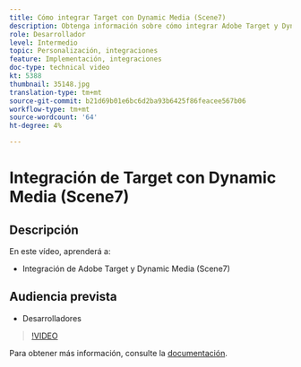 ```yaml
---
title: Cómo integrar Target con Dynamic Media (Scene7)
description: Obtenga información sobre cómo integrar Adobe Target y Dynamic Media (Scene7).
role: Desarrollador
level: Intermedio
topic: Personalización, integraciones
feature: Implementación, integraciones
doc-type: technical video
kt: 5388
thumbnail: 35148.jpg
translation-type: tm+mt
source-git-commit: b21d69b01e6bc6d2ba93b6425f86feacee567b06
workflow-type: tm+mt
source-wordcount: '64'
ht-degree: 4%

---
```



# Integración de Target con Dynamic Media (Scene7)

## Descripción

En este vídeo, aprenderá a:

* Integración de Adobe Target y Dynamic Media (Scene7)

## Audiencia prevista

* Desarrolladores

>[!VIDEO](https://video.tv.adobe.com/v/35148/?quality=12)

Para obtener más información, consulte la [documentación](https://docs.adobe.com/content/help/en/target/using/administer/scene7-settings.html).
